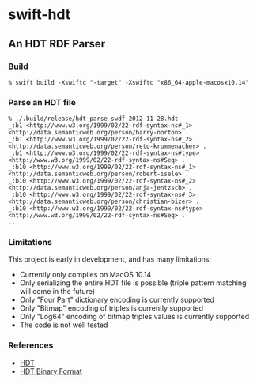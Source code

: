 # swift-hdt

## An HDT RDF Parser

### Build

```
% swift build -Xswiftc "-target" -Xswiftc "x86_64-apple-macosx10.14"
```

### Parse an HDT file

```
% ./.build/release/hdt-parse swdf-2012-11-28.hdt
_:b1 <http://www.w3.org/1999/02/22-rdf-syntax-ns#_1> <http://data.semanticweb.org/person/barry-norton> .
_:b1 <http://www.w3.org/1999/02/22-rdf-syntax-ns#_2> <http://data.semanticweb.org/person/reto-krummenacher> .
_:b1 <http://www.w3.org/1999/02/22-rdf-syntax-ns#type> <http://www.w3.org/1999/02/22-rdf-syntax-ns#Seq> .
_:b10 <http://www.w3.org/1999/02/22-rdf-syntax-ns#_1> <http://data.semanticweb.org/person/robert-isele> .
_:b10 <http://www.w3.org/1999/02/22-rdf-syntax-ns#_2> <http://data.semanticweb.org/person/anja-jentzsch> .
_:b10 <http://www.w3.org/1999/02/22-rdf-syntax-ns#_3> <http://data.semanticweb.org/person/christian-bizer> .
_:b10 <http://www.w3.org/1999/02/22-rdf-syntax-ns#type> <http://www.w3.org/1999/02/22-rdf-syntax-ns#Seq> .
...
```

### Limitations

This project is early in development, and has many limitations:

* Currently only compiles on MacOS 10.14
* Only serializing the entire HDT file is possible (triple pattern matching will come in the future)
* Only "Four Part" dictionary encoding is currently supported
* Only "Bitmap" encoding of triples is currently supported
* Only "Log64" encoding of bitmap triples values is currently supported
* The code is not well tested

### References

* [HDT](http://www.rdfhdt.org)
* [HDT Binary Format](http://www.rdfhdt.org/hdt-binary-format/)
